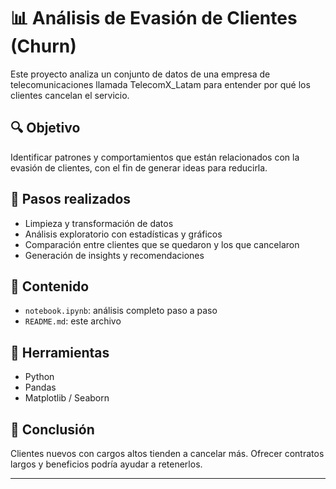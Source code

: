 # 📊 Análisis de Evasión de Clientes (Churn)

Este proyecto analiza un conjunto de datos de una empresa de telecomunicaciones llamada TelecomX_Latam para entender por qué los clientes cancelan el servicio.

## 🔍 Objetivo

Identificar patrones y comportamientos que están relacionados con la evasión de clientes, con el fin de generar ideas para reducirla.

## 🧹 Pasos realizados

- Limpieza y transformación de datos
- Análisis exploratorio con estadísticas y gráficos
- Comparación entre clientes que se quedaron y los que cancelaron
- Generación de insights y recomendaciones


## 📁 Contenido

- `notebook.ipynb`: análisis completo paso a paso
- `README.md`: este archivo

## 🚀 Herramientas

- Python
- Pandas
- Matplotlib / Seaborn

## 🧠 Conclusión

Clientes nuevos con cargos altos tienden a cancelar más. Ofrecer contratos largos y beneficios podría ayudar a retenerlos.

---


